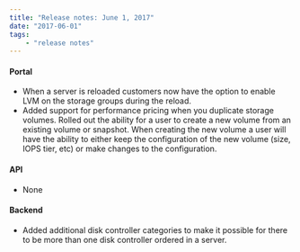 ```yaml
---
title: "Release notes: June 1, 2017"
date: "2017-06-01"
tags:
    - "release notes"
---
```


#### Portal
+ When a server is reloaded customers now have the option to enable LVM on the storage groups during the reload.
+ Added support for performance pricing when you duplicate storage volumes. Rolled out the ability for a user to create a new volume from an existing volume or snapshot. When creating the new volume a user will have the ability to either keep the configuration of the new volume (size, IOPS tier, etc) or make changes to the configuration. 

#### API
+ None

#### Backend
+ Added additional disk controller categories to make it possible for there to be more than one disk controller ordered in a server.